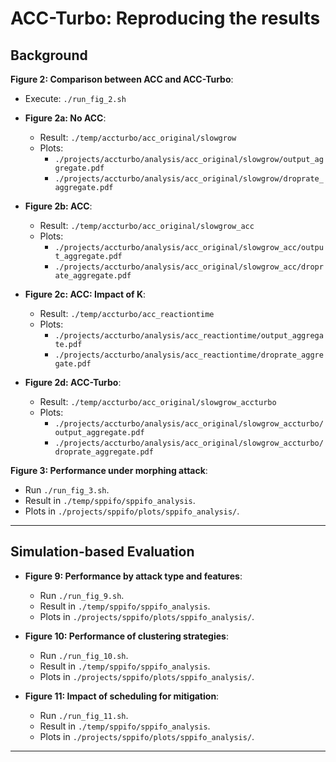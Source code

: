 
# ACC-Turbo: Reproducing the results

## Background 

**Figure 2: Comparison between ACC and ACC-Turbo**: 

* Execute: `./run_fig_2.sh`

* **Figure 2a: No ACC**:
    * Result: `./temp/accturbo/acc_original/slowgrow`
    * Plots: 
        * `./projects/accturbo/analysis/acc_original/slowgrow/output_aggregate.pdf`
        * `./projects/accturbo/analysis/acc_original/slowgrow/droprate_aggregate.pdf`

* **Figure 2b: ACC**:
    * Result: `./temp/accturbo/acc_original/slowgrow_acc`
    * Plots: 
        * `./projects/accturbo/analysis/acc_original/slowgrow_acc/output_aggregate.pdf`
        * `./projects/accturbo/analysis/acc_original/slowgrow_acc/droprate_aggregate.pdf`

* **Figure 2c: ACC: Impact of K**:
    * Result: `./temp/accturbo/acc_reactiontime`
    * Plots: 
        * `./projects/accturbo/analysis/acc_reactiontime/output_aggregate.pdf`
        * `./projects/accturbo/analysis/acc_reactiontime/droprate_aggregate.pdf`

* **Figure 2d: ACC-Turbo**:
    * Result: `./temp/accturbo/acc_original/slowgrow_accturbo`
    * Plots: 
        * `./projects/accturbo/analysis/acc_original/slowgrow_accturbo/output_aggregate.pdf`
        * `./projects/accturbo/analysis/acc_original/slowgrow_accturbo/droprate_aggregate.pdf`

**Figure 3: Performance under morphing attack**: 

* Run `./run_fig_3.sh`. 
* Result in `./temp/sppifo/sppifo_analysis`.
* Plots in `./projects/sppifo/plots/sppifo_analysis/`.

---

## Simulation-based Evaluation

* **Figure 9: Performance by attack type and features**: 

    * Run `./run_fig_9.sh`. 
    * Result in `./temp/sppifo/sppifo_analysis`.
    * Plots in `./projects/sppifo/plots/sppifo_analysis/`.

* **Figure 10: Performance of clustering strategies**: 

    * Run `./run_fig_10.sh`. 
    * Result in `./temp/sppifo/sppifo_analysis`.
    * Plots in `./projects/sppifo/plots/sppifo_analysis/`.

* **Figure 11: Impact of scheduling for mitigation**: 

    * Run `./run_fig_11.sh`. 
    * Result in `./temp/sppifo/sppifo_analysis`.
    * Plots in `./projects/sppifo/plots/sppifo_analysis/`.

---